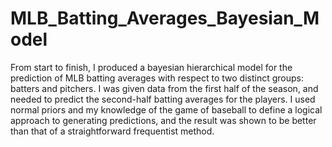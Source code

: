 # MLB_Batting_Averages_Bayesian_Model
From start to finish, I produced a bayesian hierarchical model for the prediction of MLB batting averages with respect to two distinct groups: batters and pitchers. 
I was given data from the first half of the season, and needed to predict the second-half batting averages for the players. I used normal priors and my knowledge of 
the game of baseball to define a logical approach to generating predictions, and the result was shown to be better than that of a straightforward frequentist method. 
